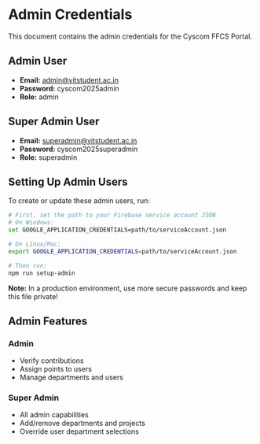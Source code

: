 # Admin Credentials

This document contains the admin credentials for the Cyscom FFCS Portal.

## Admin User
- **Email:** admin@vitstudent.ac.in
- **Password:** cyscom2025admin
- **Role:** admin

## Super Admin User
- **Email:** superadmin@vitstudent.ac.in
- **Password:** cyscom2025superadmin
- **Role:** superadmin

## Setting Up Admin Users

To create or update these admin users, run:

```bash
# First, set the path to your Firebase service account JSON
# On Windows:
set GOOGLE_APPLICATION_CREDENTIALS=path/to/serviceAccount.json

# On Linux/Mac:
export GOOGLE_APPLICATION_CREDENTIALS=path/to/serviceAccount.json

# Then run:
npm run setup-admin
```

**Note:** In a production environment, use more secure passwords and keep this file private!

## Admin Features

### Admin
- Verify contributions
- Assign points to users
- Manage departments and users

### Super Admin
- All admin capabilities
- Add/remove departments and projects
- Override user department selections